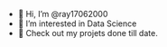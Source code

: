 - 👋 Hi, I’m @ray17062000
- 👀 I’m interested in Data Science
- 🌱 Check out my projets done till date.
<!---
ray17062000/ray17062000 is a ✨ special ✨ repository because its `README.md` (this file) appears on your GitHub profile.
You can click the Preview link to take a look at your changes.
--->
